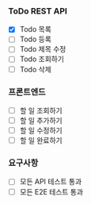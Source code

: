 ### ToDo REST API
- [X] Todo 목록
- [ ] Todo 등록
- [ ] Todo 제목 수정
- [ ] Todo 조회하기
- [ ] Todo 삭제

### 프론트엔드
- [ ] 할 일 조회하기
- [ ] 할 일 추가하기
- [ ] 할 일 수정하기
- [ ] 할 일 완료하기

### 요구사항
- [ ] 모든 API 테스트 통과
- [ ] 모든 E2E 테스트 통과